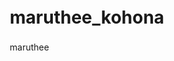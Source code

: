 # maruthee_kohona
maruthee 
<!DOCTYPE html>
<html lang="en">
<head>
    <meta charset="UTF-8">
    <meta name="viewport" content="width=device-width, initial-scale=1.0">
    <title>Your Name - Personal Portfolio</title>
    <style>
        * {
            margin: 0;
            padding: 0;
            box-sizing: border-box;
        }

        :root {
            --primary-color: #6366f1;
            --secondary-color: #8b5cf6;
            --accent-color: #06b6d4;
            --text-primary: #1f2937;
            --text-secondary: #6b7280;
            --bg-primary: #ffffff;
            --bg-secondary: #f9fafb;
            --gradient: linear-gradient(135deg, #6366f1 0%, #8b5cf6 50%, #06b6d4 100%);
        }

        body {
            font-family: 'Segoe UI', Tahoma, Geneva, Verdana, sans-serif;
            line-height: 1.6;
            color: var(--text-primary);
            overflow-x: hidden;
        }

        .container {
            max-width: 1200px;
            margin: 0 auto;
            padding: 0 20px;
        }

        /* Navigation */
        nav {
            position: fixed;
            top: 0;
            width: 100%;
            background: rgba(255, 255, 255, 0.95);
            backdrop-filter: blur(10px);
            border-bottom: 1px solid rgba(0, 0, 0, 0.1);
            z-index: 1000;
            transition: all 0.3s ease;
        }

        .nav-container {
            display: flex;
            justify-content: space-between;
            align-items: center;
            padding: 1rem 0;
        }

        .logo {
            font-size: 1.5rem;
            font-weight: bold;
            background: var(--gradient);
            -webkit-background-clip: text;
            -webkit-text-fill-color: transparent;
            background-clip: text;
        }

        .nav-links {
            display: flex;
            list-style: none;
            gap: 2rem;
        }

        .nav-links a {
            text-decoration: none;
            color: var(--text-primary);
            font-weight: 500;
            transition: all 0.3s ease;
            position: relative;
        }

        .nav-links a:hover {
            color: var(--primary-color);
        }

        .nav-links a::after {
            content: '';
            position: absolute;
            bottom: -5px;
            left: 0;
            width: 0;
            height: 2px;
            background: var(--gradient);
            transition: width 0.3s ease;
        }

        .nav-links a:hover::after {
            width: 100%;
        }

        /* Hero Section */
        .hero {
            height: 100vh;
            display: flex;
            align-items: center;
            background: linear-gradient(135deg, #667eea 0%, #764ba2 100%);
            color: white;
            position: relative;
            overflow: hidden;
        }

        .hero::before {
            content: '';
            position: absolute;
            top: 0;
            left: 0;
            right: 0;
            bottom: 0;
            background: url('data:image/svg+xml,<svg xmlns="http://www.w3.org/2000/svg" viewBox="0 0 100 100"><defs><pattern id="grain" width="100" height="100" patternUnits="userSpaceOnUse"><circle cx="50" cy="50" r="1" fill="white" opacity="0.1"/></pattern></defs><rect width="100" height="100" fill="url(%23grain)"/></svg>');
            animation: float 20s ease-in-out infinite;
        }

        .hero-content {
            position: relative;
            z-index: 2;
        }

        .hero h1 {
            font-size: 4rem;
            font-weight: bold;
            margin-bottom: 1rem;
            animation: slideInUp 1s ease;
        }

        .hero p {
            font-size: 1.5rem;
            margin-bottom: 2rem;
            opacity: 0.9;
            animation: slideInUp 1s ease 0.3s both;
        }

        .cta-button {
            display: inline-block;
            padding: 15px 40px;
            background: rgba(255, 255, 255, 0.2);
            color: white;
            text-decoration: none;
            border-radius: 50px;
            font-weight: 600;
            transition: all 0.3s ease;
            border: 2px solid rgba(255, 255, 255, 0.3);
            animation: slideInUp 1s ease 0.6s both;
        }

        .cta-button:hover {
            background: rgba(255, 255, 255, 0.3);
            transform: translateY(-2px);
            box-shadow: 0 10px 30px rgba(0, 0, 0, 0.2);
        }

        /* Floating Elements */
        .floating-element {
            position: absolute;
            opacity: 0.1;
            animation: float 6s ease-in-out infinite;
        }

        .floating-element:nth-child(1) {
            top: 10%;
            left: 10%;
            animation-delay: 0s;
        }

        .floating-element:nth-child(2) {
            top: 20%;
            right: 10%;
            animation-delay: 2s;
        }

        .floating-element:nth-child(3) {
            bottom: 10%;
            left: 20%;
            animation-delay: 4s;
        }

        /* Sections */
        .section {
            padding: 100px 0;
            position: relative;
        }

        .section-title {
            text-align: center;
            font-size: 3rem;
            font-weight: bold;
            margin-bottom: 4rem;
            background: var(--gradient);
            -webkit-background-clip: text;
            -webkit-text-fill-color: transparent;
            background-clip: text;
        }

        /* About Section */
        .about {
            background: var(--bg-secondary);
        }

        .about-content {
            display: grid;
            grid-template-columns: 1fr 2fr;
            gap: 4rem;
            align-items: center;
        }

        .about-image {
            width: 100%;
            height: 400px;
            background: var(--gradient);
            border-radius: 20px;
            display: flex;
            align-items: center;
            justify-content: center;
            color: white;
            font-size: 1.2rem;
            position: relative;
            overflow: hidden;
        }

        .about-text {
            font-size: 1.1rem;
            line-height: 1.8;
            color: var(--text-secondary);
        }

        /* Skills Section */
        .skills-grid {
            display: grid;
            grid-template-columns: repeat(auto-fit, minmax(300px, 1fr));
            gap: 2rem;
            margin-top: 3rem;
        }

        .skill-card {
            background: white;
            padding: 2rem;
            border-radius: 15px;
            box-shadow: 0 10px 30px rgba(0, 0, 0, 0.1);
            transition: all 0.3s ease;
            position: relative;
            overflow: hidden;
        }

        .skill-card::before {
            content: '';
            position: absolute;
            top: 0;
            left: 0;
            right: 0;
            height: 4px;
            background: var(--gradient);
        }

        .skill-card:hover {
            transform: translateY(-10px);
            box-shadow: 0 20px 40px rgba(0, 0, 0, 0.15);
        }

        .skill-icon {
            width: 60px;
            height: 60px;
            background: var(--gradient);
            border-radius: 50%;
            display: flex;
            align-items: center;
            justify-content: center;
            color: white;
            font-size: 1.5rem;
            margin-bottom: 1rem;
        }

        /* Projects Section */
        .projects {
            background: var(--bg-secondary);
        }

        .project-grid {
            display: grid;
            grid-template-columns: repeat(auto-fit, minmax(350px, 1fr));
            gap: 3rem;
            margin-top: 3rem;
        }

        .project-card {
            background: white;
            border-radius: 20px;
            overflow: hidden;
            box-shadow: 0 10px 30px rgba(0, 0, 0, 0.1);
            transition: all 0.3s ease;
        }

        .project-card:hover {
            transform: translateY(-10px);
            box-shadow: 0 20px 40px rgba(0, 0, 0, 0.15);
        }

        .project-image {
            height: 200px;
            background: var(--gradient);
            display: flex;
            align-items: center;
            justify-content: center;
            color: white;
            font-size: 1.2rem;
        }

        .project-content {
            padding: 2rem;
        }

        .project-title {
            font-size: 1.3rem;
            font-weight: bold;
            margin-bottom: 1rem;
        }

        .project-description {
            color: var(--text-secondary);
            margin-bottom: 1.5rem;
        }

        .project-links {
            display: flex;
            gap: 1rem;
        }

        .project-link {
            padding: 8px 20px;
            background: var(--primary-color);
            color: white;
            text-decoration: none;
            border-radius: 25px;
            font-size: 0.9rem;
            transition: all 0.3s ease;
        }

        .project-link:hover {
            background: var(--secondary-color);
            transform: translateY(-2px);
        }

        /* Contact Section */
        .contact-content {
            max-width: 600px;
            margin: 0 auto;
            text-align: center;
        }

        .contact-form {
            display: grid;
            gap: 1.5rem;
            margin-top: 3rem;
        }

        .form-group {
            display: grid;
            gap: 0.5rem;
        }

        .form-group label {
            font-weight: 600;
            color: var(--text-primary);
            text-align: left;
        }

        .form-group input,
        .form-group textarea {
            padding: 15px;
            border: 2px solid #e5e7eb;
            border-radius: 10px;
            font-size: 1rem;
            transition: all 0.3s ease;
        }

        .form-group input:focus,
        .form-group textarea:focus {
            outline: none;
            border-color: var(--primary-color);
            box-shadow: 0 0 0 3px rgba(99, 102, 241, 0.1);
        }

        .submit-btn {
            padding: 15px 40px;
            background: var(--gradient);
            color: white;
            border: none;
            border-radius: 50px;
            font-size: 1rem;
            font-weight: 600;
            cursor: pointer;
            transition: all 0.3s ease;
        }

        .submit-btn:hover {
            transform: translateY(-2px);
            box-shadow: 0 10px 30px rgba(99, 102, 241, 0.3);
        }

        /* Footer */
        footer {
            background: var(--text-primary);
            color: white;
            text-align: center;
            padding: 3rem 0;
        }

        .social-links {
            display: flex;
            justify-content: center;
            gap: 2rem;
            margin-bottom: 2rem;
        }

        .social-link {
            width: 50px;
            height: 50px;
            background: rgba(255, 255, 255, 0.1);
            border-radius: 50%;
            display: flex;
            align-items: center;
            justify-content: center;
            color: white;
            text-decoration: none;
            transition: all 0.3s ease;
        }

        .social-link:hover {
            background: var(--primary-color);
            transform: translateY(-3px);
        }

        /* Animations */
        @keyframes slideInUp {
            from {
                opacity: 0;
                transform: translateY(30px);
            }
            to {
                opacity: 1;
                transform: translateY(0);
            }
        }

        @keyframes float {
            0%, 100% { transform: translateY(0px); }
            50% { transform: translateY(-20px); }
        }

        /* Responsive Design */
        @media (max-width: 768px) {
            .nav-links {
                display: none;
            }

            .hero h1 {
                font-size: 2.5rem;
            }

            .hero p {
                font-size: 1.2rem;
            }

            .about-content {
                grid-template-columns: 1fr;
                text-align: center;
            }

            .section-title {
                font-size: 2.5rem;
            }

            .skills-grid,
            .project-grid {
                grid-template-columns: 1fr;
            }
        }
    </style>
</head>
<body>
    <!-- Navigation -->
    <nav>
        <div class="container">
            <div class="nav-container">
                <div class="logo">Your Name</div>
                <ul class="nav-links">
                    <li><a href="#home">Home</a></li>
                    <li><a href="#about">About</a></li>
                    <li><a href="#skills">Skills</a></li>
                    <li><a href="#projects">Projects</a></li>
                    <li><a href="#contact">Contact</a></li>
                </ul>
            </div>
        </div>
    </nav>

    <!-- Hero Section -->
    <section id="home" class="hero">
        <div class="floating-element">💫</div>
        <div class="floating-element">⭐</div>
        <div class="floating-element">✨</div>
        <div class="container">
            <div class="hero-content">
                <h1>Hello, I'm Your Name</h1>
                <p>Creative Developer & Digital Innovator</p>
                <a href="#about" class="cta-button">Discover My Work</a>
            </div>
        </div>
    </section>

    <!-- About Section -->
    <section id="about" class="section about">
        <div class="container">
            <h2 class="section-title">About Me</h2>
            <div class="about-content">
                <div class="about-image">
                    <div>Your Photo Here</div>
                </div>
                <div class="about-text">
                    <p>I'm a passionate developer with a love for creating beautiful, functional digital experiences. With expertise in modern web technologies and a keen eye for design, I bring ideas to life through clean code and innovative solutions.</p>
                    <p>When I'm not coding, you can find me exploring new technologies, contributing to open-source projects, or sharing knowledge with the developer community. I believe in the power of technology to make a positive impact on the world.</p>
                </div>
            </div>
        </div>
    </section>

    <!-- Skills Section -->
    <section id="skills" class="section">
        <div class="container">
            <h2 class="section-title">Skills & Expertise</h2>
            <div class="skills-grid">
                <div class="skill-card">
                    <div class="skill-icon">💻</div>
                    <h3>Frontend Development</h3>
                    <p>Creating responsive and interactive user interfaces with HTML, CSS, JavaScript, and modern frameworks like React and Vue.</p>
                </div>
                <div class="skill-card">
                    <div class="skill-icon">⚙️</div>
                    <h3>Backend Development</h3>
                    <p>Building robust server-side applications with Node.js, Python, and various databases to power dynamic web applications.</p>
                </div>
                <div class="skill-card">
                    <div class="skill-icon">🎨</div>
                    <h3>UI/UX Design</h3>
                    <p>Designing intuitive and aesthetically pleasing user experiences with tools like Figma and Adobe Creative Suite.</p>
                </div>
                <div class="skill-card">
                    <div class="skill-icon">📱</div>
                    <h3>Mobile Development</h3>
                    <p>Creating cross-platform mobile applications using React Native and Flutter for iOS and Android platforms.</p>
                </div>
            </div>
        </div>
    </section>

    <!-- Projects Section -->
    <section id="projects" class="section projects">
        <div class="container">
            <h2 class="section-title">Featured Projects</h2>
            <div class="project-grid">
                <div class="project-card">
                    <div class="project-image">
                        <div>E-Commerce Platform</div>
                    </div>
                    <div class="project-content">
                        <h3 class="project-title">Modern E-Commerce Platform</h3>
                        <p class="project-description">A full-stack e-commerce solution built with React, Node.js, and MongoDB featuring real-time inventory management and secure payment processing.</p>
                        <div class="project-links">
                            <a href="#" class="project-link">Live Demo</a>
                            <a href="#" class="project-link">GitHub</a>
                        </div>
                    </div>
                </div>
                <div class="project-card">
                    <div class="project-image">
                        <div>Task Management App</div>
                    </div>
                    <div class="project-content">
                        <h3 class="project-title">Collaborative Task Manager</h3>
                        <p class="project-description">A team productivity app with real-time collaboration features, built using Vue.js and Firebase with drag-and-drop functionality.</p>
                        <div class="project-links">
                            <a href="#" class="project-link">Live Demo</a>
                            <a href="#" class="project-link">GitHub</a>
                        </div>
                    </div>
                </div>
                <div class="project-card">
                    <div class="project-image">
                        <div>Weather Dashboard</div>
                    </div>
                    <div class="project-content">
                        <h3 class="project-title">Weather Analytics Dashboard</h3>
                        <p class="project-description">An interactive weather dashboard with data visualization, location-based forecasts, and historical weather data analysis.</p>
                        <div class="project-links">
                            <a href="#" class="project-link">Live Demo</a>
                            <a href="#" class="project-link">GitHub</a>
                        </div>
                    </div>
                </div>
            </div>
        </div>
    </section>

    <!-- Contact Section -->
    <section id="contact" class="section">
        <div class="container">
            <h2 class="section-title">Get In Touch</h2>
            <div class="contact-content">
                <p>I'm always interested in new opportunities and exciting projects. Whether you have a question or just want to say hi, I'll try my best to get back to you!</p>
                <form class="contact-form" onsubmit="handleSubmit(event)">
                    <div class="form-group">
                        <label for="name">Name</label>
                        <input type="text" id="name" name="name" required>
                    </div>
                    <div class="form-group">
                        <label for="email">Email</label>
                        <input type="email" id="email" name="email" required>
                    </div>
                    <div class="form-group">
                        <label for="message">Message</label>
                        <textarea id="message" name="message" rows="5" required></textarea>
                    </div>
                    <button type="submit" class="submit-btn">Send Message</button>
                </form>
            </div>
        </div>
    </section>

    <!-- Footer -->
    <footer>
        <div class="container">
            <div class="social-links">
                <a href="#" class="social-link">📧</a>
                <a href="#" class="social-link">💼</a>
                <a href="#" class="social-link">🐙</a>
                <a href="#" class="social-link">🐦</a>
            </div>
            <p>&copy; 2025 Your Name. All rights reserved.</p>
        </div>
    </footer>

    <script>
        // Smooth scrolling for navigation links
        document.querySelectorAll('a[href^="#"]').forEach(anchor => {
            anchor.addEventListener('click', function (e) {
                e.preventDefault();
                const target = document.querySelector(this.getAttribute('href'));
                if (target) {
                    target.scrollIntoView({
                        behavior: 'smooth',
                        block: 'start'
                    });
                }
            });
        });

        // Navbar background change on scroll
        window.addEventListener('scroll', () => {
            const nav = document.querySelector('nav');
            if (window.scrollY > 100) {
                nav.style.background = 'rgba(255, 255, 255, 0.98)';
            } else {
                nav.style.background = 'rgba(255, 255, 255, 0.95)';
            }
        });

        // Form submission handler
        function handleSubmit(event) {
            event.preventDefault();
            const formData = new FormData(event.target);
            const name = formData.get('name');
            const email = formData.get('email');
            const message = formData.get('message');
            
            // Simulate form submission
            alert(`Thank you, ${name}! Your message has been sent. I'll get back to you soon.`);
            event.target.reset();
        }

        // Intersection Observer for animations
        const observerOptions = {
            threshold: 0.1,
            rootMargin: '0px 0px -50px 0px'
        };

        const observer = new IntersectionObserver((entries) => {
            entries.forEach(entry => {
                if (entry.isIntersecting) {
                    entry.target.style.opacity = '1';
                    entry.target.style.transform = 'translateY(0)';
                }
            });
        }, observerOptions);

        // Observe elements for animation
        document.querySelectorAll('.skill-card, .project-card').forEach(card => {
            card.style.opacity = '0';
            card.style.transform = 'translateY(30px)';
            card.style.transition = 'all 0.6s ease';
            observer.observe(card);
        });

        // Add loading animation
        window.addEventListener('load', () => {
            document.body.style.opacity = '1';
        });

        document.body.style.opacity = '0';
        document.body.style.transition = 'opacity 0.5s ease';
    </script>
</body>
</html>
